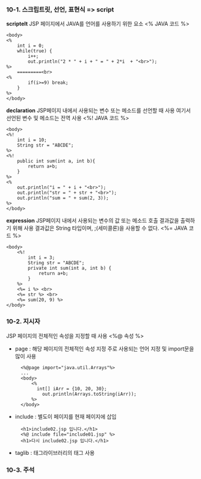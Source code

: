 ### 10-1. 스크립트릿, 선언, 표현식 => script

**scriptelt**
JSP 페이지에서 JAVA를 언어를 사용하기 위한 요소
<%  JAVA 코드 %>

    <body>
    <%
    	int i = 0;
    	while(true) {
    		i++;
    		out.println("2 * " + i + " = " + 2*i  + "<br>");
    %>
    	=========<br>
    <%
    		if(i>=9) break;	
    	}
    %>
    </body>

**declaration**
JSP페이지 내에서 사용되는 변수 또는 메소드를 선언할 때 사용
여기서 선언된 변수 및 메소드는 전역 사용
<%! JAVA 코드 %>

    <body>
    <%!
    	int i = 10;
    	String str = "ABCDE";
    %>
    <%!
    	public int sum(int a, int b){
    		return a+b;	
    	}
    %>
    <%
    	out.println("i = " + i + "<br>");
    	out.println("str = " + str + "<br>");
    	out.println("sum = " + sum(2, 3));
    %>
    </body>

**expression**
JSP페이지 내에서 사용되는 변수의 값 또는 메소드 호출 결과값을 출력하기 위해 사용
결과값은 String 타입이며, ;(세미콜론)을 사용할 수 없다.
<%= JAVA 코드 %>

    <body>
    	<%! 
    		int i = 3;
    		String str = "ABCDE";
    		private int sum(int a, int b) {
    			return a+b;
    		}
    	%>
    	<%= i %> <br>
    	<%= str %> <br>
    	<%= sum(20, 9) %>
    </body>

### 10-2. 지시자
JSP 페이지의 전체적인 속성을 지정할 때 사용
<%@ 속성 %>

- page : 해당 페이지의 전체적인 속성 지정
  주로 사용되는 언어 지정 및 import문을 많이 사용

	    <%@page import="java.util.Arrays"%>
	    ...
	    <body>
		    <%
		      int[] iArr = {10, 20, 30};
	    	  	out.println(Arrays.toString(iArr));
	        %>
	    </body>

- include : 별도이 페이지를 현재 페이지에 삽입

		<h1>include02.jsp 입니다.</h1>
		<%@ include file="include01.jsp" %>
		<h1>다시 include02.jsp 입니다.</h1>

- taglib : 태그라이브러리의 태그 사용


### 10-3. 주석

<!--stackedit_data:
eyJoaXN0b3J5IjpbLTE3Njc5MTg1NjcsLTMwNjQ1NDEyLC0xMz
U0NDAyMDk1LDE5Mjk1MTUxMDUsLTE1Mjc5NDIwOTAsLTI5ODY5
Njk1MCwtMTgwNDgyOTc2MywzOTY4OTAwNDVdfQ==
-->